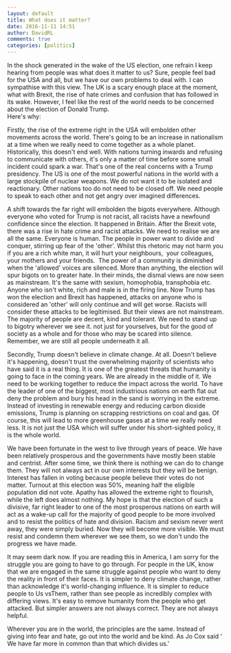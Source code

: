 ```yaml
---  
layout: default  
title: What does it matter?  
date: 2016-11-11 14:51  
author: DavidRL  
comments: true  
categories: [politics]  
---  
```

In the shock generated in the wake of the US election, one refrain I keep hearing from people was what does it matter to us? Sure, people feel bad for the USA and all, but we have our own problems to deal with. I can sympathise with this view. The UK is a scary enough place at the moment, what with Brexit, the rise of hate crimes and confusion that has followed in its wake. However, I feel like the rest of the world needs to be concerned about the election of Donald Trump.  
Here's why:  
<!--more-->  

Firstly, the rise of the extreme right in the USA will embolden other movements across the world. There's going to be an increase in nationalism at a time when we really need to come together as a whole planet. Historically, this doesn't end well. With nations turning inwards and refusing to communicate with others, it's only a matter of time before some small incident could spark a war. That's one of the real concerns with a Trump presidency. The US is one of the most powerful nations in the world with a large stockpile of nuclear weapons. We do not want it to be isolated and reactionary. Other nations too do not need to be closed off. We need people to speak to each other and not get angry over imagined differences.  

A shift towards the far right will embolden the bigots everywhere. Although everyone who voted for Trump is not racist, all racists have a newfound confidence since the election. It happened in Britain. After the Brexit vote, there was a rise in hate crime and racist attacks. We need to realise we are all the same. Everyone is human. The people in power want to divide and conquer, stirring up fear of the 'other'. Whilst this rhetoric may not harm you if you are a rich white man, it will hurt your neighbours,  your colleagues, your mothers and your friends.  The power of a community is diminished when the 'allowed' voices are silenced. More than anything, the election will spur bigots on to greater hate. In their minds, the dismal views are now seen as mainstream. It's the same with sexism, homophobia, transphobia etc. Anyone who isn't white, rich and male is in the firing line. Now Trump has won the election and Brexit has happened, attacks on anyone who is considered an 'other' will only continue and will get worse. Racists will consider these attacks to be legitimised. But their views are not mainstream. The majority of people are decent, kind and tolerant. We need to stand up to bigotry wherever we see it. not just for yourselves, but for the good of society as a whole and for those who may be scared into silence. Remember, we are still all people underneath it all.  

Secondly, Trump doesn't believe in climate change. At all. Doesn't believe it's happening, doesn't trust the overwhelming majority of scientists who have said it is a real thing. It is one of the greatest threats that humanity is going to face in the coming years. We are already in the middle of it. We need to be working together to reduce the impact across the world. To have the leader of one of the biggest, most industrious nations on earth flat out deny the problem and bury his head in the sand is worrying in the extreme. Instead of investing in renewable energy and reducing carbon dioxide emissions, Trump is planning on scrapping restrictions on coal and gas. Of course, this will lead to more greenhouse gases at a time we really need less. It is not just the USA which will suffer under his short-sighted policy, it is the whole world.  

We have been fortunate in the west to live through years of peace. We have been relatively prosperous and the governments have mostly been stable and centrist. After some time, we think there is nothing we can do to change them. They will not always act in our own interests but they will be benign. Interest has fallen in voting because people believe their votes do not matter. Turnout at this election was 50%, meaning half the eligible population did not vote. Apathy has allowed the extreme right to flourish, while the left does almost nothing. My hope is that the election of such a divisive, far right leader to one of the most prosperous nations on earth will act as a wake-up call for the majority of good people to be more involved and to resist the politics of hate and division. Racism and sexism never went away, they were simply buried. Now they will become more visible. We must resist and condemn them wherever we see them, so we don't undo the progress we have made.  

It may seem dark now. If you are reading this in America, I am sorry for the struggle you are going to have to go through. For people in the UK, know that we are engaged in the same struggle against people who want to deny the reality in front of their faces. It is simpler to deny climate change, rather than acknowledge it's world-changing influence. It is simpler to reduce people to Us vsThem, rather than see people as incredibly complex with differing views. It's easy to remove humanity from the people who get attacked. But simpler answers are not always correct. They are not always helpful.  

Wherever you are in the world, the principles are the same. Instead of giving into fear and hate, go out into the world and be kind. As Jo Cox said ' We have far more in common than that which divides us.'  
